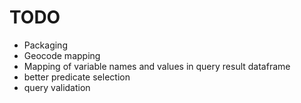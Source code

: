 # TODO

  - Packaging
  - Geocode mapping
  - Mapping of variable names and values in query result dataframe
  - better predicate selection
  - query validation 